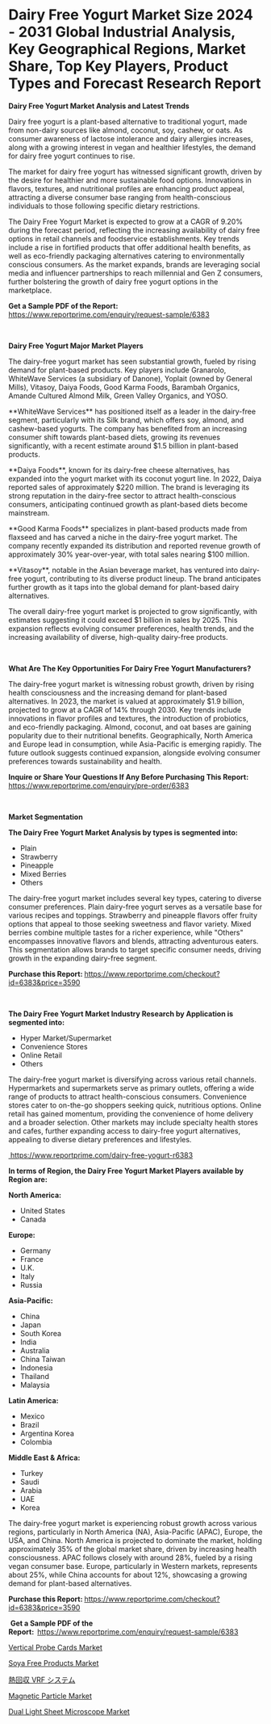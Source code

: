 <p><h1>Dairy Free Yogurt Market Size 2024 - 2031 Global Industrial Analysis, Key Geographical Regions, Market Share, Top Key Players, Product Types and Forecast Research Report</h1></p><p><strong>Dairy Free Yogurt Market Analysis and Latest Trends</strong></p>
<p><p>Dairy free yogurt is a plant-based alternative to traditional yogurt, made from non-dairy sources like almond, coconut, soy, cashew, or oats. As consumer awareness of lactose intolerance and dairy allergies increases, along with a growing interest in vegan and healthier lifestyles, the demand for dairy free yogurt continues to rise. </p><p>The market for dairy free yogurt has witnessed significant growth, driven by the desire for healthier and more sustainable food options. Innovations in flavors, textures, and nutritional profiles are enhancing product appeal, attracting a diverse consumer base ranging from health-conscious individuals to those following specific dietary restrictions. </p><p>The Dairy Free Yogurt Market is expected to grow at a CAGR of 9.20% during the forecast period, reflecting the increasing availability of dairy free options in retail channels and foodservice establishments. Key trends include a rise in fortified products that offer additional health benefits, as well as eco-friendly packaging alternatives catering to environmentally conscious consumers. As the market expands, brands are leveraging social media and influencer partnerships to reach millennial and Gen Z consumers, further bolstering the growth of dairy free yogurt options in the marketplace.</p></p>
<p><strong>Get a Sample PDF of the Report:&nbsp;</strong> <a href="https://www.reportprime.com/enquiry/request-sample/6383">https://www.reportprime.com/enquiry/request-sample/6383</a></p>
<p>&nbsp;</p>
<p><strong>Dairy Free Yogurt Major Market Players</strong></p>
<p><p>The dairy-free yogurt market has seen substantial growth, fueled by rising demand for plant-based products. Key players include Granarolo, WhiteWave Services (a subsidiary of Danone), Yoplait (owned by General Mills), Vitasoy, Daiya Foods, Good Karma Foods, Barambah Organics, Amande Cultured Almond Milk, Green Valley Organics, and YOSO.</p><p>**WhiteWave Services** has positioned itself as a leader in the dairy-free segment, particularly with its Silk brand, which offers soy, almond, and cashew-based yogurts. The company has benefited from an increasing consumer shift towards plant-based diets, growing its revenues significantly, with a recent estimate around $1.5 billion in plant-based products.</p><p>**Daiya Foods**, known for its dairy-free cheese alternatives, has expanded into the yogurt market with its coconut yogurt line. In 2022, Daiya reported sales of approximately $220 million. The brand is leveraging its strong reputation in the dairy-free sector to attract health-conscious consumers, anticipating continued growth as plant-based diets become mainstream.</p><p>**Good Karma Foods** specializes in plant-based products made from flaxseed and has carved a niche in the dairy-free yogurt market. The company recently expanded its distribution and reported revenue growth of approximately 30% year-over-year, with total sales nearing $100 million. </p><p>**Vitasoy**, notable in the Asian beverage market, has ventured into dairy-free yogurt, contributing to its diverse product lineup. The brand anticipates further growth as it taps into the global demand for plant-based dairy alternatives.</p><p>The overall dairy-free yogurt market is projected to grow significantly, with estimates suggesting it could exceed $1 billion in sales by 2025. This expansion reflects evolving consumer preferences, health trends, and the increasing availability of diverse, high-quality dairy-free products.</p></p>
<p>&nbsp;</p>
<p><strong>What Are The Key Opportunities For Dairy Free Yogurt Manufacturers?</strong></p>
<p><p>The dairy-free yogurt market is witnessing robust growth, driven by rising health consciousness and the increasing demand for plant-based alternatives. In 2023, the market is valued at approximately $1.9 billion, projected to grow at a CAGR of 14% through 2030. Key trends include innovations in flavor profiles and textures, the introduction of probiotics, and eco-friendly packaging. Almond, coconut, and oat bases are gaining popularity due to their nutritional benefits. Geographically, North America and Europe lead in consumption, while Asia-Pacific is emerging rapidly. The future outlook suggests continued expansion, alongside evolving consumer preferences towards sustainability and health.</p></p>
<p><strong>Inquire or Share Your Questions If Any Before Purchasing This Report:</strong> <a href="https://www.reportprime.com/enquiry/pre-order/6383">https://www.reportprime.com/enquiry/pre-order/6383</a></p>
<p>&nbsp;</p>
<p><strong>Market Segmentation</strong></p>
<p><strong>The Dairy Free Yogurt Market Analysis by types is segmented into:</strong></p>
<p><ul><li>Plain</li><li>Strawberry</li><li>Pineapple</li><li>Mixed Berries</li><li>Others</li></ul></p>
<p><p>The dairy-free yogurt market includes several key types, catering to diverse consumer preferences. Plain dairy-free yogurt serves as a versatile base for various recipes and toppings. Strawberry and pineapple flavors offer fruity options that appeal to those seeking sweetness and flavor variety. Mixed berries combine multiple tastes for a richer experience, while "Others" encompasses innovative flavors and blends, attracting adventurous eaters. This segmentation allows brands to target specific consumer needs, driving growth in the expanding dairy-free segment.</p></p>
<p><strong>Purchase this Report:&nbsp;</strong><a href="https://www.reportprime.com/checkout?id=6383&price=3590">https://www.reportprime.com/checkout?id=6383&price=3590</a></p>
<p>&nbsp;</p>
<p><strong>The Dairy Free Yogurt Market Industry Research by Application is segmented into:</strong></p>
<p><ul><li>Hyper Market/Supermarket</li><li>Convenience Stores</li><li>Online Retail</li><li>Others</li></ul></p>
<p><p>The dairy-free yogurt market is diversifying across various retail channels. Hypermarkets and supermarkets serve as primary outlets, offering a wide range of products to attract health-conscious consumers. Convenience stores cater to on-the-go shoppers seeking quick, nutritious options. Online retail has gained momentum, providing the convenience of home delivery and a broader selection. Other markets may include specialty health stores and cafes, further expanding access to dairy-free yogurt alternatives, appealing to diverse dietary preferences and lifestyles.</p></p>
<p><a href="https://www.reportprime.com/dairy-free-yogurt-r6383">&nbsp;https://www.reportprime.com/dairy-free-yogurt-r6383</a></p>
<p><strong>In terms of Region, the Dairy Free Yogurt Market Players available by Region are:</strong></p>
<p>
    <p> <strong> North America: </strong>
        <ul>
            <li>United States</li>
            <li>Canada</li>
        </ul>
        </p> 
    <p> <strong> Europe: </strong>
        <ul>
            <li>Germany</li>
            <li>France</li>
            <li>U.K.</li>
            <li>Italy</li>
            <li>Russia</li>
        </ul>
        </p> 
    <p> <strong> Asia-Pacific: </strong>
        <ul>
            <li>China</li>
            <li>Japan</li>
            <li>South Korea</li>
            <li>India</li>
            <li>Australia</li>
            <li>China Taiwan</li>
            <li>Indonesia</li>
            <li>Thailand</li>
            <li>Malaysia</li>
        </ul>
        </p> 
    <p> <strong> Latin America: </strong>
        <ul>
            <li>Mexico</li>
            <li>Brazil</li>
            <li>Argentina Korea</li>
            <li>Colombia</li>
        </ul>
        </p> 
    <p> <strong> Middle East & Africa: </strong>
        <ul>
            <li>Turkey</li>
            <li>Saudi</li>
            <li>Arabia</li>
            <li>UAE</li>
            <li>Korea</li>
        </ul>
    </p>
    </p>
<p><p>The dairy-free yogurt market is experiencing robust growth across various regions, particularly in North America (NA), Asia-Pacific (APAC), Europe, the USA, and China. North America is projected to dominate the market, holding approximately 35% of the global market share, driven by increasing health consciousness. APAC follows closely with around 28%, fueled by a rising vegan consumer base. Europe, particularly in Western markets, represents about 25%, while China accounts for about 12%, showcasing a growing demand for plant-based alternatives.</p></p>
<p><strong>Purchase this Report: </strong><a href="https://www.reportprime.com/checkout?id=6383&price=3590">https://www.reportprime.com/checkout?id=6383&price=3590</a></p>
<p>&nbsp;<strong>Get a Sample PDF of the Report:&nbsp;&nbsp;</strong><a href="https://www.reportprime.com/enquiry/request-sample/6383">https://www.reportprime.com/enquiry/request-sample/6383</a></p>
<p><strong></strong></p>
<p><p><a href="https://medium.com/@alan.ball8990/emerging-opportunities-and-challenges-in-the-global-vertical-probe-cards-market-2024-2031-ae7ab7b7e105">Vertical Probe Cards Market</a></p><p><a href="https://github.com/Krish2023na/Market-Research-Report-List-6/blob/main/soya-free-products-market.md">Soya Free Products Market</a></p><p><a href="https://medium.com/@cassianlinzjx/2024%E5%B9%B4%E3%81%8B%E3%82%892031%E5%B9%B4%E3%81%BE%E3%81%A7%E3%81%AE%E6%9C%9F%E9%96%93%E3%81%AB%E4%BA%88%E6%B8%AC%E3%81%95%E3%82%8C%E3%81%9F%E4%B8%96%E7%95%8C%E7%86%B1%E5%9B%9E%E5%8F%8Evrf%E3%82%B7%E3%82%B9%E3%83%86%E3%83%A0%E5%B8%82%E5%A0%B4%E3%81%AE%E3%82%B9%E3%82%B3%E3%83%BC%E3%83%97%E3%81%A8%E6%80%A5%E9%80%9F%E3%81%AA%E6%88%90%E9%95%B7%E3%81%99%E3%82%8B10-6-%E3%81%AEcagr%E3%81%AE%E8%A9%B3%E7%B4%B0%E5%88%86%E6%9E%90-6d0b7eb3e0d1">熱回収 VRF システム</a></p><p><a href="https://www.linkedin.com/pulse/role-magnetic-particle-market-applications-autohousehold-qssge?trackingId=AsHH9yKVT5CDIN1alB2vyQ%3D%3D">Magnetic Particle Market</a></p><p><a href="https://issuu.com/reportprime-2/docs/dual-light-sheet-microscope-market-_6dfa9634333dfe">Dual Light Sheet Microscope Market</a></p></p>